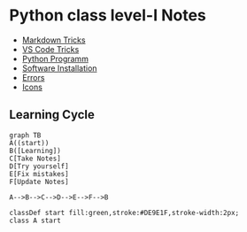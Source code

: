 # Python class level-I Notes

* [Markdown Tricks](doc/markdownTricks.md)
* [VS Code Tricks](doc/vscodeTricks.md)
* [Python Programm](doc/python.md)
* [Software Installation](doc/installation.md)
* [Errors](doc/mistakes.md)
* [Icons](doc/myIcons.md)

## Learning Cycle
```mermaid
graph TB
A((start))
B([Learning])
C[Take Notes]
D[Try yourself]
E[Fix mistakes]
F[Update Notes]

A-->B-->C-->D-->E-->F-->B

classDef start fill:green,stroke:#DE9E1F,stroke-width:2px;
class A start
```